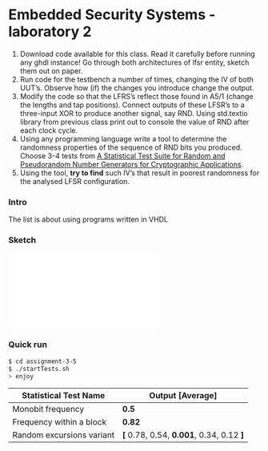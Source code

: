 # Embedded Security Systems - laboratory 2
 1. Download code available for this class. Read it carefully before running any ghdl instance! Go through both architectures of lfsr entity, sketch them out on paper.
2. Run code for the testbench a number of times, changing the IV of both UUT’s. Observe how (if) the changes you introduce change the output.
3. Modify the code so that the LFRS’s reflect those found in A5/1 (change the lengths and tap positions). Connect outputs of these LFSR’s to a three-input XOR to produce another signal, say RND. Using std.textio library from previous class print out to console the value of RND after each clock cycle.
4. Using any programming language write a tool to determine the randomness properties of the sequence of RND bits you produced. Choose 3-4 tests from [A Statistical Test Suite for Random and Pseudorandom Number Generators for Cryptographic Applications](https://nvlpubs.nist.gov/nistpubs/legacy/sp/nistspecialpublication800-22r1a.pdf).
5. Using the tool, **try to find** such IV’s that result in poorest randomness for the analysed LFSR configuration.

### Intro
 The list is about using programs written in VHDL 
 
### Sketch
<object data="assignment-1-2/LFSRs.pdf" type="application/pdf" width="700px" height="700px">
    <embed src="assignment-1-2/LFSRs.pdf"/>
</object>

### Quick run

```sh
$ cd assignment-3-5
$ ./startTests.sh
> enjoy
```

| Statistical Test Name | Output [Average] |
| ------ | ------ |
| Monobit frequency | **0.5** |
| Frequency within a block | **0.82** |
| Random excursions variant | **[** 0.78, 0.54, **0.001**, 0.34, 0.12 **]** |
